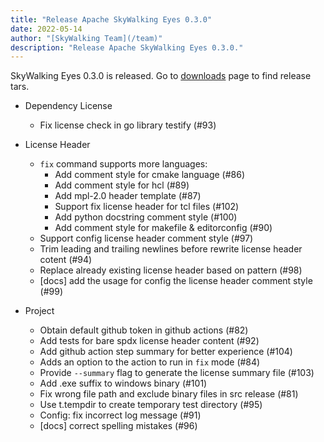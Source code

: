 ```yaml
---
title: "Release Apache SkyWalking Eyes 0.3.0"
date: 2022-05-14
author: "[SkyWalking Team](/team)"
description: "Release Apache SkyWalking Eyes 0.3.0."
---
```


SkyWalking Eyes 0.3.0 is released. Go to [downloads](/downloads) page to find release tars.

- Dependency License

  - Fix license check in go library testify (#93)

- License Header

  - `fix` command supports more languages:
    - Add comment style for cmake language (#86)
    - Add comment style for hcl (#89)
    - Add mpl-2.0 header template (#87)
    - Support fix license header for tcl files (#102)
    - Add python docstring comment style (#100)
    - Add comment style for makefile & editorconfig (#90)
  - Support config license header comment style (#97)
  - Trim leading and trailing newlines before rewrite license header cotent (#94)
  - Replace already existing license header based on pattern (#98)
  - [docs] add the usage for config the license header comment style (#99)

- Project
  - Obtain default github token in github actions (#82)
  - Add tests for bare spdx license header content (#92)
  - Add github action step summary for better experience (#104)
  - Adds an option to the action to run in `fix` mode (#84)
  - Provide `--summary` flag to generate the license summary file (#103)
  - Add .exe suffix to windows binary (#101)
  - Fix wrong file path and exclude binary files in src release (#81)
  - Use t.tempdir to create temporary test directory (#95)
  - Config: fix incorrect log message (#91)
  - [docs] correct spelling mistakes (#96)
